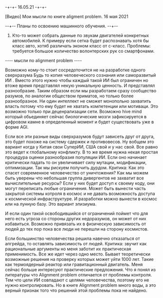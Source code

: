 -+-+- 16.05.21 -+-+-

[Видео] Мои мысли по книге aligment problem. 16 мая 2021

--+-- Планы по освоению машинного обучения. --+--
1. Кто-то может собрать данные по звукам двигателей конкретных автомобилей.
К примеру если сетка будет распознавать хотя бы класс авто, хотяб различать эконом класс от с-класс.
Проблемы: требуется большое количество волонтерских рук со смартфонами.

---- мысли по alignment problem ----

Возможно кому-то стоит сосредоточится не на разработке одного сверхразума
Будь то копия человеческого сознания или саморазвитый ИИ .
Вместо этого нужно чтобы каждый такой ИИ был ограничен но втоже время представлял некую уникальную ценность.
И представлял разнообразие.
Таким образом если мы разработаем сразу сообщество разумов, по аналогии обществом приматов, но только более разнообразное.
Ни один интеллект не сможет монопольно захватить власть потому что ему будет не хватать компетенции или мотиваци.
Это возможно только при деценрализации сети.
Возможно hive mind который обьединяет сейчас биологические мозги зафиксируется в цифровом камне в определенный момент и будет существовать уже в форме AGI.

Если все эти разные виды сверхразумов будут зависеть друг от друга, это будет похоже на систему сдержек и противовесов.
Ну вобщем это вариант когда у Китая свои СуперИИ, США свой и у нас свой.
Все равно это ведет к глобальному конфликту.
В то же время нужна некая простая процедура оценки разнообразия популяции ИИ.
Если оно начинает критически падать то он увеличивает силу мутации, модификации, оптимизации.
Так мы рискуем получить дурдом.
Критика: Как это спасет современное человечество от уничтожения?
Как мы можем быть уверены что небольшая группа дивергентов не захватит все вычислительные ресурсы?
Если у них будет доступ к своему коду, они могут переписать любые ограничения.
Может быть вынести часть закрытой системы котроля в космос и не давать возможность доступа к космической инфраструктуре.
И разработки можно вынести в космос или на лунную базу. Это вариант элизиума.

И если один такой освободившийся от ограничений поймет что для него есть угроза со стороны других недоразумов,
он может от них избавиться.
Возможно привязать их в физическую зависимость от людей до тех пор пока все люди не перешли на сторону космистов.

Если большинство человечества решила навечно отказаться от апгрейда, то оставлять зависимость от людей.
Критика: звучит как рациональные аргументы но меня заботит их практическая применимость.
Все же идет через одно место. Бывает теоретически возможные решения на проверку которых может уйти 1000 лет.
Такие как термоядерный реактор или гравитационный двигатель.
Меня сейчас больше интересуют практические предложения.
Что я понял из литературы что Alignment problem отличается от проблемы контроля.
Тем что цели ИИ совпадают с целями человечества, поэтому его не нужно контролировать.
Но в книге Alignment problem много воды, а это верный признак того что решений этой проблемы пока не найдено.
